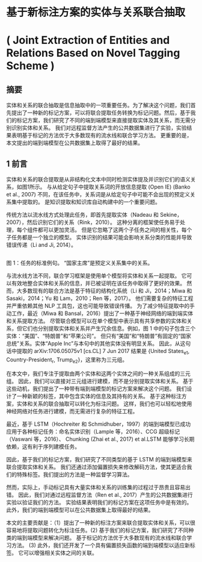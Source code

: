 # 基于新标注方案的实体与关系联合抽取

# ( Joint Extraction of Entities and Relations Based on Novel Tagging Scheme )

## 摘要

实体和关系的联合抽取是信息抽取中的一项重要任务。为了解决这个问题，我们首先提出了一种新的标记方案，可以将联合提取任务转换为标记问题。然后，基于我们的标记方案，我们研究了不同的端到端模型来直接提取实体及其关系，而无需分别识别实体和关系。 我们对远程监督方法产生的公共数据集进行了实验，实验结果表明基于标记的方法优于大多数现有的流水线和联合学习方法。 更重要的是，本文提出的端到端模型在公共数据集上取得了最好的结果。

## 1 前言

实体和关系的联合提取是从非结构化文本中同时检测实体提及并识别它们的语义关系，如图1所示。 与从给定句子中提取关系词的开放信息提取 (Open IE) (Banko et al., 2007) 不同，在该任务中，关系词是从给定句子中可能不会出现的预定义关系集中提取的。 是知识提取和知识库自动构建中的一个重要问题。

传统方法以流水线方式处理此任务，即首先提取实体（Nadeau 和 Sekine，2007），然后识别它们的关系（Rink，2010）。 这种分离的框架使任务易于处理，每个组件都可以更加灵活。 但是它忽略了这两个子任务之间的相关性，每个子任务都是一个独立的模型。 实体识别的结果可能会影响关系分类的性能并导致错误传递（Li and Ji, 2014）。

![]()

图 1：任务的标准例句。  “国家主席”是预定义关系集中的关系。

与流水线方法不同，联合学习框架是使用单个模型将实体和关系一起提取。 它可以有效地整合实体和关系的信息，并已被证明在该任务中取得了更好的效果。 然而，大多数现有的联合方法是基于特征的结构化系统（Li 和 Ji，2014；Miwa 和 Sasaki，2014；Yu 和 Lam，2010；Ren 等，2017）。 他们需要复杂的特征工程并严重依赖其他 NLP 工具包，这也可能导致错误传播。 为了减少特征提取中的手动工作，最近（Miwa 和 Bansal，2016）提出了一种基于神经网络的端到端实体和关系提取方法。 尽管联合模型可以在单个模型中表示具有共享参数的实体和关系，但它们也分别提取实体和关系并产生冗余信息。例如，图 1 中的句子包含三个实体：“美国”、“特朗普”和“苹果公司”。 但只有“美国”和“特朗普”有固定的“国家总统”关系。实体“Apple Inc”与本句中的其他实体没有明显关系。 因此，从这句话中提取的 arXiv:1706.05075v1 [cs.CL] 7 Jun 2017 结果是 {United States<sub>e1</sub>, Country-President<sub>r</sub>, Trump<sub>e2</sub>}，这里称为三元组。

在本文中，我们专注于提取由两个实体和这两个实体之间的一种关系组成的三元组。 因此，我们可以直接对三元组进行建模，而不是分别提取实体和关系。 基于这些动机，我们提出了一种带有端到端模型的标记方案来解决这个问题。 我们设计了一种新颖的标签，其中包含实体的信息及其持有的关系。 基于这种标注方案，实体和关系的联合抽取可以转化为标注问题。 这样，我们也可以轻松地使用神经网络对任务进行建模，而无需进行复杂的特征工程。

最近，基于 LSTM（Hochreiter 和 Schmidhuber，1997）的端到端模型已成功应用于各种标记任务：命名实体识别（Lample 等，2016）、CCG 超级标记（Vaswani 等，2016）、  Chunking (Zhai et al., 2017) et al.LSTM 能够学习长期依赖，这有利于序列建模任务。

因此，基于我们的标记方案，我们研究了不同类型的基于 LSTM 的端到端模型来联合提取实体和关系。 我们还通过添加偏置损失来修改解码方法，使其更适合我们的特殊标签。我们提出的方法是一种监督学习算法。

然而，实际上，手动标记具有大量实体和关系的训练集的过程过于昂贵且容易出错。 因此，我们对通过远程监督方法（Ren et al., 2017）产生的公共数据集进行实验以验证我们的方法。 实验结果表明我们的标记方案在这项任务中是有效的。 此外，我们的端到端模型可以在公共数据集上取得最好的结果。

本文的主要贡献是：（1）提出了一种新的标注方案来联合提取实体和关系，可以很容易地将提取问题转化为标注任务。(2) 基于我们的标记方案，我们研究了不同种类的端到端模型来解决问题。 基于标记的方法优于大多数现有的流水线和联合学习方法。  (3) 此外，我们还开发了一个具有偏置损失函数的端到端模型以适应新标签。 它可以增强相关实体之间的关联。

